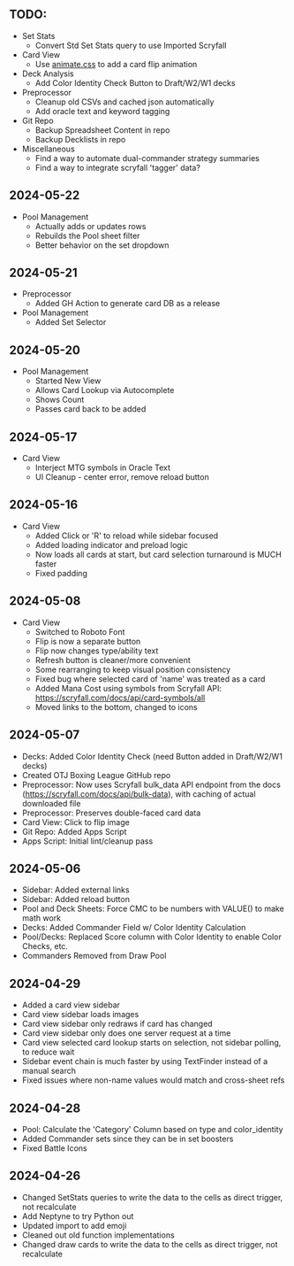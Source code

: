 ## TODO:
- Set Stats
  - Convert Std Set Stats query to use Imported Scryfall
- Card View
  - Use [animate.css](https://animate.style/) to add a card flip animation
- Deck Analysis
  - Add Color Identity Check Button to Draft/W2/W1 decks
- Preprocessor
  - Cleanup old CSVs and cached json automatically
  - Add oracle text and keyword tagging
- Git Repo
  - Backup Spreadsheet Content in repo
  - Backup Decklists in repo
- Miscellaneous
  - Find a way to automate dual-commander strategy summaries
  - Find a way to integrate scryfall 'tagger' data?

## 2024-05-22
- Pool Management
  - Actually adds or updates rows
  - Rebuilds the Pool sheet filter
  - Better behavior on the set dropdown 

## 2024-05-21
- Preprocessor
  - Added GH Action to generate card DB as a release
- Pool Management
  - Added Set Selector

## 2024-05-20
- Pool Management
  - Started New View
  - Allows Card Lookup via Autocomplete
  - Shows Count
  - Passes card back to be added

## 2024-05-17
- Card View
  - Interject MTG symbols in Oracle Text
  - UI Cleanup - center error, remove reload button

## 2024-05-16
- Card View
  - Added Click or 'R' to reload while sidebar focused
  - Added loading indicator and preload logic
  - Now loads all cards at start, but card selection turnaround is MUCH faster
  - Fixed padding

## 2024-05-08
- Card View
  - Switched to Roboto Font
  - Flip is now a separate button
  - Flip now changes type/ability text
  - Refresh button is cleaner/more convenient
  - Some rearranging to keep visual position consistency
  - Fixed bug where selected card of 'name' was treated as a card
  - Added Mana Cost using symbols from Scryfall API: https://scryfall.com/docs/api/card-symbols/all
  - Moved links to the bottom, changed to icons


## 2024-05-07
- Decks: Added Color Identity Check (need Button added in Draft/W2/W1 decks)
- Created OTJ Boxing League GitHub repo
- Preprocessor: Now uses Scryfall bulk_data API endpoint from the docs (https://scryfall.com/docs/api/bulk-data), with caching of actual downloaded file
- Preprocessor: Preserves double-faced card data
- Card View: Click to flip image 
- Git Repo: Added Apps Script
- Apps Script: Initial lint/cleanup pass

## 2024-05-06
- Sidebar: Added external links
- Sidebar: Added reload button
- Pool and Deck Sheets: Force CMC to be numbers with VALUE() to make math work
- Decks: Added Commander Field w/ Color Identity Calculation
- Pool/Decks: Replaced Score column with Color Identity to enable Color Checks, etc.
- Commanders Removed from Draw Pool

## 2024-04-29
- Added a card view sidebar
- Card view sidebar loads images
- Card view sidebar only redraws if card has changed
- Card view sidebar only does one server request at a time
- Card view selected card lookup starts on selection, not sidebar polling, to reduce wait
- Sidebar event chain is much faster by using TextFinder instead of a manual search
- Fixed issues where non-name values would match and cross-sheet refs

## 2024-04-28
- Pool: Calculate the 'Category' Column based on type and color_identity
- Added Commander sets since they can be in set boosters
- Fixed Battle Icons

## 2024-04-26
- Changed SetStats queries to write the data to the cells as direct trigger, not recalculate
- Add Neptyne to try Python out
- Updated import to add emoji
- Cleaned out old function implementations
- Changed draw cards to write the data to the cells as direct trigger, not recalculate
